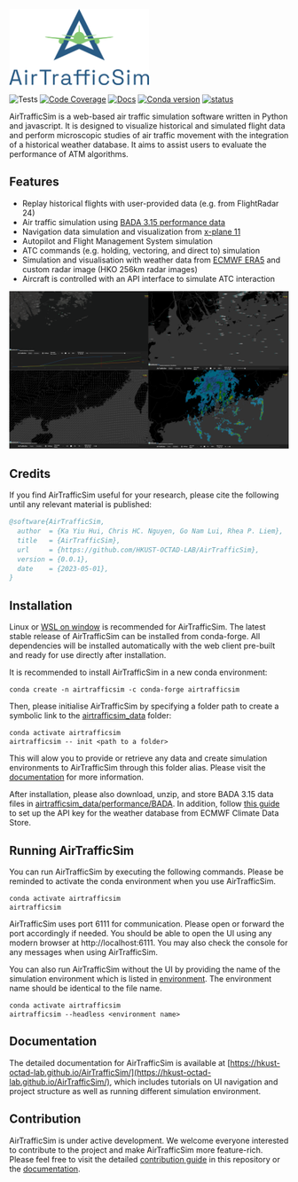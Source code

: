<img src="docs/source/images/Logo-full.png" width=50% />

![Tests](https://github.com/HKUST-OCTAD-LAB/AirTrafficSim/actions/workflows/tests.yml/badge.svg)
[![Code Coverage](https://img.shields.io/codecov/c/github/HKUST-OCTAD-LAB/AirTrafficSim.svg)](https://codecov.io/gh/HKUST-OCTAD-LAB/AirTrafficSim)
[![Docs](https://github.com/HKUST-OCTAD-LAB/AirTrafficSim/actions/workflows/docs.yml/badge.svg)](https://hkust-octad-lab.github.io/AirTrafficSim/)
[![Conda version](https://img.shields.io/conda/vn/conda-forge/airtrafficsim)](https://anaconda.org/conda-forge/airtrafficsim)
[![status](https://joss.theoj.org/papers/7d4a9fdfae0c862863fa3645d3ae80b1/status.svg)](https://joss.theoj.org/papers/7d4a9fdfae0c862863fa3645d3ae80b1)

AirTrafficSim is a web-based air traffic simulation software written in Python and javascript. It is designed to visualize historical and simulated flight data and perform microscopic studies of air traffic movement with the integration of a historical weather database. It aims to assist users to evaluate the performance of ATM algorithms.

## Features

- Replay historical flights with user-provided data (e.g. from FlightRadar 24)
- Air traffic simulation using [BADA 3.15 performance data](https://www.eurocontrol.int/model/bada)
- Navigation data simulation and visualization from [x-plane 11](https://developer.x-plane.com/docs/data-development-documentation/)
- Autopilot and Flight Management System simulation
- ATC commands (e.g. holding, vectoring, and direct to) simulation
- Simulation and visualisation with weather data from [ECMWF ERA5](https://cds.climate.copernicus.eu/cdsapp#!/dataset/reanalysis-era5-pressure-levels?tab=overview) and custom radar image (HKO 256km radar images)
- Aircraft is controlled with  an API interface to simulate ATC interaction

![AirTrafficSim](docs/source/images/UI_features.png)


## Credits

If you find AirTrafficSim useful for your research, please cite the following until any relevant material is published:

```bibtex
@software{AirTrafficSim,
  author  = {Ka Yiu Hui, Chris HC. Nguyen, Go Nam Lui, Rhea P. Liem},
  title   = {AirTrafficSim},
  url     = {https://github.com/HKUST-OCTAD-LAB/AirTrafficSim},
  version = {0.0.1},
  date    = {2023-05-01},
}
```

## Installation

Linux or [WSL on window](https://learn.microsoft.com/en-us/windows/wsl/) is recommended for AirTrafficSim. The latest stable release of AirTrafficSim can be installed from conda-forge. All dependencies will be installed automatically with the web client pre-built and ready for use directly after installation.

It is recommended to install AirTrafficSim in a new conda environment:

```
conda create -n airtrafficsim -c conda-forge airtrafficsim 
```

Then, please initialise AirTrafficSim by specifying a folder path to create a symbolic link to the [airtrafficsim_data](airtrafficsim/data/) folder:

```
conda activate airtrafficsim
airtrafficsim -- init <path to a folder>
```
This will alow you to provide or retrieve any data and create simulation environments to AirTrafficSim through this folder alias. Please visit the [documentation](https://hkust-octad-lab.github.io/AirTrafficSim/index.html) for more information.

After installation, please also download, unzip, and store BADA 3.15 data files in [airtrafficsim_data/performance/BADA](airtrafficsim/data/performance/BADA/). In addition, follow [this guide](https://cds.climate.copernicus.eu/api-how-to) to set up the API key for the weather database from ECMWF Climate Data Store.


## Running AirTrafficSim

You can run AirTrafficSim by executing the following commands. Please be reminded to activate the conda environment when you use AirTrafficSim. 

```
conda activate airtrafficsim
airtrafficsim
```

AirTrafficSim uses port 6111 for communication. Please open or forward the port accordingly if needed. You should be able to open the UI using any modern browser at http://localhost:6111. You may also check the console for any messages when using AirTrafficSim.


You can also run AirTrafficSim without the UI by providing the name of the simulation environment which is listed in [environment](airtrafficsim/data/environment/). The environment name should be identical to the file name.

```
conda activate airtrafficsim
airtrafficsim --headless <environment name>
```

## Documentation

The detailed documentation for AirTrafficSim is available at [https://hkust-octad-lab.github.io/AirTrafficSim/](https://hkust-octad-lab.github.io/AirTrafficSim/), which includes tutorials on UI navigation and project structure as well as running different simulation environment.

## Contribution

AirTrafficSim is under active development. We welcome everyone interested to contribute to the project and make AirTrafficSim more feature-rich. Please feel free to visit the detailed [contribution guide](./CONTRIBUTING.md) in this repository or the [documentation](https://hkust-octad-lab.github.io/AirTrafficSim/development/guide.html).